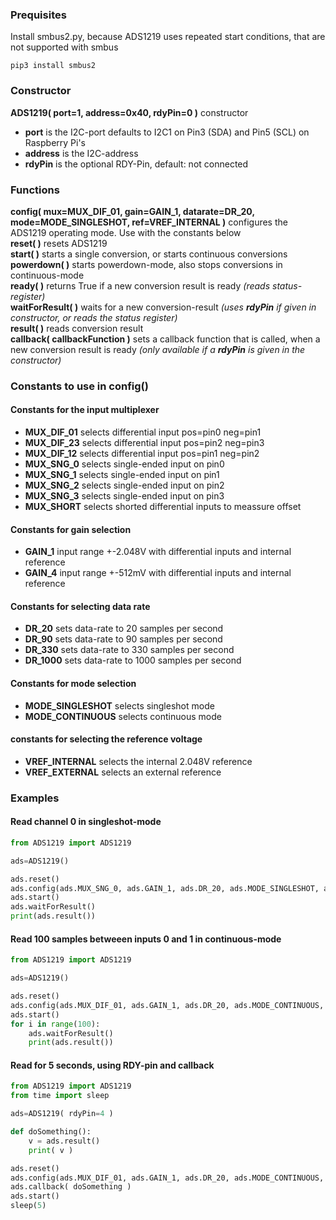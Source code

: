 ### Prequisites
Install smbus2.py, because ADS1219 uses repeated start conditions, that are not supported with smbus

    pip3 install smbus2

### Constructor
**ADS1219( port=1, address=0x40, rdyPin=0 )** constructor<br />
* **port** is the I2C-port defaults to I2C1 on Pin3 (SDA) and Pin5 (SCL) on Raspberry Pi's
* **address** is the I2C-address
* **rdyPin** is the optional RDY-Pin, default: not connected

### Functions
**config( mux=MUX_DIF_01, gain=GAIN_1, datarate=DR_20, mode=MODE_SINGLESHOT, ref=VREF_INTERNAL )**
configures the ADS1219 operating mode. Use with the constants below<br />
**reset( )** resets ADS1219<br />
**start( )** starts a single conversion, or starts continuous conversions<br />
**powerdown( )** starts powerdown-mode, also stops conversions in continuous-mode<br />
**ready( )** returns True if a new conversion result is ready 
*(reads status-register)*<br />
**waitForResult( )** waits for a new conversion-result
*(uses **rdyPin** if given in constructor, or reads the status register)*<br />
**result( )** reads conversion result<br />
**callback( callbackFunction )** sets a callback function that is called, when a new conversion result is ready
*(only available if a **rdyPin** is given in the constructor)*

### Constants to use in config()
#### Constants for the input multiplexer
* **MUX_DIF_01** selects differential input pos=pin0 neg=pin1
* **MUX_DIF_23** selects differential input pos=pin2 neg=pin3
* **MUX_DIF_12** selects differential input pos=pin1 neg=pin2
* **MUX_SNG_0** selects single-ended input on pin0
* **MUX_SNG_1** selects single-ended input on pin1
* **MUX_SNG_2** selects single-ended input on pin2
* **MUX_SNG_3** selects single-ended input on pin3
* **MUX_SHORT** selects shorted differential inputs to meassure offset
#### Constants for gain selection
* **GAIN_1** input range +-2.048V with differential inputs and internal reference
* **GAIN_4** input range +-512mV with differential inputs and internal reference
#### Constants for selecting data rate
* **DR_20** sets data-rate to 20 samples per second
* **DR_90** sets data-rate to 90 samples per second
* **DR_330** sets data-rate to 330 samples per second
* **DR_1000** sets data-rate to 1000 samples per second
#### Constants for mode selection
* **MODE_SINGLESHOT** selects singleshot mode
* **MODE_CONTINUOUS** selects continuous mode
#### constants for selecting the reference voltage
* **VREF_INTERNAL** selects the internal 2.048V reference
* **VREF_EXTERNAL** selects an external reference 
### Examples
#### Read channel 0 in singleshot-mode
```python
from ADS1219 import ADS1219

ads=ADS1219()

ads.reset()
ads.config(ads.MUX_SNG_0, ads.GAIN_1, ads.DR_20, ads.MODE_SINGLESHOT, ads.VREF_EXTERNAL)
ads.start()
ads.waitForResult()
print(ads.result())
```
#### Read 100 samples betweeen inputs 0 and 1 in continuous-mode
```python
from ADS1219 import ADS1219

ads=ADS1219()

ads.reset()
ads.config(ads.MUX_DIF_01, ads.GAIN_1, ads.DR_20, ads.MODE_CONTINUOUS, ads.VREF_EXTERNAL)
ads.start()
for i in range(100):
	ads.waitForResult()
	print(ads.result())
```
#### Read for 5 seconds, using RDY-pin and callback
```python
from ADS1219 import ADS1219
from time import sleep

ads=ADS1219( rdyPin=4 )

def doSomething():
	v = ads.result()
	print( v )

ads.reset()
ads.config(ads.MUX_DIF_01, ads.GAIN_1, ads.DR_20, ads.MODE_CONTINUOUS, ads.VREF_EXTERNAL)
ads.callback( doSomething )
ads.start()
sleep(5)
```

